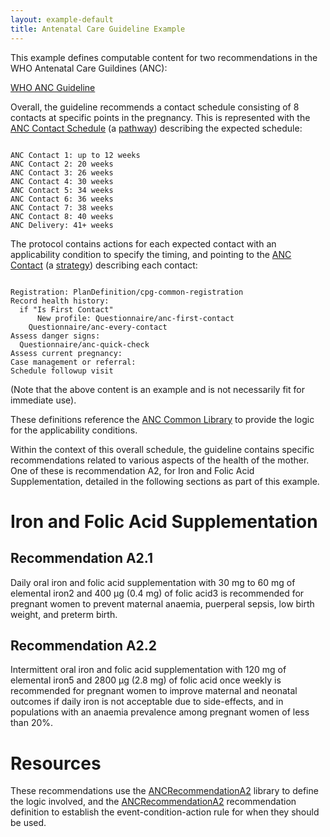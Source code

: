 ```yaml
---
layout: example-default
title: Antenatal Care Guideline Example
---
```


This example defines computable content for two recommendations in the WHO Antenatal Care Guildines (ANC):

[WHO ANC Guideline](https://www.who.int/reproductivehealth/publications/maternal_perinatal_health/anc-positive-pregnancy-experience/en/)

Overall, the guideline recommends a contact schedule consisting of 8 contacts at specific points in the pregnancy. This is represented with the [ANC Contact Schedule](../../PlanDefinition-anc-contact-schedule.html) (a [pathway](../../StructureDefinition-cpg-pathwaydefinition.html)) describing the expected schedule:

<pre><code>
ANC Contact 1: up to 12 weeks
ANC Contact 2: 20 weeks
ANC Contact 3: 26 weeks
ANC Contact 4: 30 weeks
ANC Contact 5: 34 weeks
ANC Contact 6: 36 weeks
ANC Contact 7: 38 weeks
ANC Contact 8: 40 weeks
ANC Delivery: 41+ weeks
</code></pre>

The protocol contains actions for each expected contact with an applicability condition to specify the timing, and pointing to the [ANC Contact](../../PlanDefinition-anc-contact.html) (a [strategy](../../StructureDefinition-cpg-strategydefinition.html)) describing each contact:

<pre><code>
Registration: PlanDefinition/cpg-common-registration
Record health history:
  if "Is First Contact"
	  New profile: Questionnaire/anc-first-contact
	Questionnaire/anc-every-contact
Assess danger signs:
  Questionnaire/anc-quick-check
Assess current pregnancy:
Case management or referral:
Schedule followup visit
</code></pre>

(Note that the above content is an example and is not necessarily fit for immediate use).

These definitions reference the [ANC Common Library](../../Library-anc-common.html) to provide the logic for the applicability conditions.

Within the context of this overall schedule, the guideline contains specific recommendations related to various aspects of the health of the mother. One of these is recommendation A2, for Iron and Folic Acid Supplementation, detailed in the following sections as part of this example.

# Iron and Folic Acid Supplementation

## Recommendation A2.1

Daily oral iron and folic acid supplementation with 30 mg
to 60 mg of elemental iron2 and 400 μg (0.4 mg) of folic acid3 is
recommended for pregnant women to prevent maternal anaemia,
puerperal sepsis, low birth weight, and preterm birth.

## Recommendation A2.2

Intermittent oral iron and folic acid supplementation with 120 mg
of elemental iron5 and 2800 μg (2.8 mg) of folic acid once weekly is
recommended for pregnant women to improve maternal and neonatal
outcomes if daily iron is not acceptable due to side-effects, and in
populations with an anaemia prevalence among pregnant women of
less than 20%.

# Resources

These recommendations use the [ANCRecommendationA2](../../Library-ANCRecommendationA2.html) library to define the logic involved, and the [ANCRecommendationA2](../../PlanDefinition-anc-recommendation-a2.html) recommendation definition to establish the event-condition-action rule for when they should be used.
